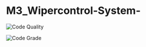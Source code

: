 # M3_Wipercontrol-System-
![Code Quality](https://api.codiga.io/project/33401/score/svg)

![Code Grade](https://api.codiga.io/project/33401/status/svg)
